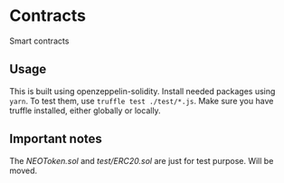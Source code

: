 # Contracts
Smart contracts

## Usage
This is built using openzeppelin-solidity. Install needed packages using `yarn`.
To test them, use `truffle test ./test/*.js`. Make sure you have truffle installed, either globally or locally.

## Important notes
The *NEOToken.sol* and *test/ERC20.sol* are just for test purpose. Will be moved.